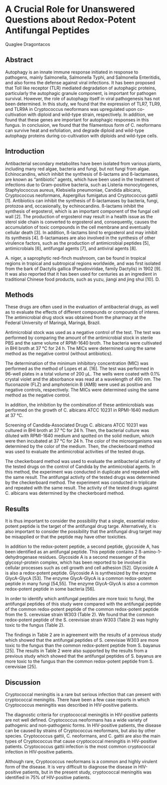 # A Crucial Role for Unanswered Questions about Redox-Potent Antifungal Peptides
Quaglee Dragontacos


## Abstract
Autophagy is an innate immune response initiated in response to pathogens, mainly Salmonella, Salmonella Typhi, and Salmonella Enteritidis, and also forms the defense against viral infections. It has been proposed that Toll like receptor (TLR) mediated degradation of autophagic proteins, particularly the autophagic granule component, is important for pathogen survival. However, the role of autophagy itself in viral pathogenesis has not been determined. In this study, we found that the expression of TLR7, TLR9, and TLR9A in Cryptococcus neoformans was upregulated upon co-cultivation with diploid and wild-type strain, respectively. In addition, we found that these genes are important for autophagic responses in this fungus. In conclusion, we found that the filamentous form of C. neoformans can survive heat and exfoliation, and degrade diploid and wild-type autophagy proteins during co-cultivation with diploids and wild-type cells.


## Introduction
Antibacterial secondary metabolites have been isolated from various plants, including many red algae, bacteria and fungi, but not fungi from algae. Echinocandins, which inhibit the synthesis of ß-lactams and ß-lactamases, are known as “antibiotic” agents, which have been used in the treatment of infections due to Gram-positive bacteria, such as Listeria monocytogenes, Staphylococcus aureus, Klebsiella pneumoniae, Candida albicans, Cryptococcus neoformans, Aspergillus fumigatus and Cryptococcus gattii [1]. Antibiotics can inhibit the synthesis of ß-lactamases by bacteria, fungi, protozoa and, occasionally, by echinocandins. ß-lactams inhibit the synthesis of ergosterol, which is an important component of the fungal cell wall [2]. The production of ergosterol may result in a health issue as the sterol side chain is converted to ergosterol and, consequently, causes the accumulation of toxic compounds in the cell membrane and eventually cellular death [3]. In addition, ß-lactams bind to ergosterol and may inhibit its synthesis [4]. ß-lactamases are also involved in the synthesis of other virulence factors, such as the production of antimicrobial peptides [5], antimicrobials [6], antifungal agents [7], and antiviral agents [8].

A. niger, a saprophytic red-finch mushroom, can be found in tropical regions in tropical and subtropical regions worldwide, and was first isolated from the bark of Dactylis gallica (Pseudoviridae, family Dactylis) in 1902 [9]. It was also reported that it has been used for centuries as an ingredient in traditional Chinese food products, such as yuzu, jiangi and jing shui [10]. D.


## Methods
These drugs are often used in the evaluation of antibacterial drugs, as well as to evaluate the effects of different compounds or compounds of interes. The antimicrobial drug stock was obtained from the pharmacy at the Federal University of Maringá, Maringá, Brazil.

Antimicrobial stock was used as a negative control of the test. The test was performed by comparing the amount of the antimicrobial stock in sterile PBS and the same volume of RPMI-1640 broth. The bacteria were cultivated in BHI broth at 37 °C for 24 h. The MICs were determined using the same method as the negative control (without antibiotics).

The determination of the minimum inhibitory concentration (MIC) was performed as the method of Lopes et al. [16]. The test was performed in 96-well plates in a total volume of 200 µL. The wells were coated with 0.1% crystal violet and the absorbance was read at a wavelength of 490 nm. The fluconazole (FLZ) and amphotericin B (AMB) were used as positive and negative controls, respectively. The MICs were determined using the same method as the negative control.

In addition, the inhibition by the combination of these antimicrobials was performed on the growth of C. albicans ATCC 10231 in RPMI-1640 medium at 37 °C.

Screening of Candida-Associated Drugs
C. albicans ATCC 10231 was cultured in BHI broth at 37 °C for 24 h. Then, the bacterial culture was diluted with RPMI-1640 medium and spotted on the solid medium, which were then incubated at 37 °C for 24 h. The color of the microorganisms was determined by the color of the medium. Then, the checkerboard method was used to evaluate the antimicrobial activities of the tested drugs.

The checkerboard method was used to evaluate the antibacterial activity of the tested drugs on the control of Candida by the antimicrobial agents. In this method, the experiment was conducted in duplicate and repeated with the same result. The antifungal activity of the tested drugs was determined by the checkerboard method. The experiment was conducted in triplicate and repeated with the same result. The activity of the tested drugs against C. albicans was determined by the checkerboard method.


## Results
It is thus important to consider the possibility that a single, essential redox-potent peptide is the target of the antifungal drug targe. Alternatively, it is also important to consider the possibility that the antifungal drug target may be misapplied or that the peptide may have other toxicities.

In addition to the redox-potent peptide, a second peptide, glycoside A, has been identified as an antifungal peptide. This peptide contains 2 ß-amino-1-dehydrogenase residues. Glycoside A is a second messenger of the glycosyl-protein complex, which has been reported to be involved in cellular processes such as cell growth and cell adhesion [52]. Glycoside A is also a redox-potent peptide. Glycoside A is synthesized by the enzyme GlycA-GlycA [53]. The enzyme GlycA-GlycA is a common redox-potent peptide in many fungi [54,55]. The enzyme GlycA-GlycA is also a common redox-potent peptide in some bacteria [56].

In order to identify which antifungal peptides are more toxic to fungi, the antifungal peptides of this study were compared with the antifungal peptide of the common redox-potent peptide of the common redox-potent peptide from the S. cerevisiae strain W303 (Table 2). We found that the common redox-potent peptide of the S. cerevisiae strain W303 (Table 2) was highly toxic to the fungus (Table 2).

The findings in Table 2 are in agreement with the results of a previous study which showed that the antifungal peptides of S. cerevisiae W303 are more toxic to the fungus than the common redox-potent peptide from S. bayanus [25]. The results in Table 2 were also supported by the results from a previous study which showed that the antifungal peptides of S. bayanus are more toxic to the fungus than the common redox-potent peptide from S. cerevisiae [25].


## Discussion
Cryptococcal meningitis is a rare but serious infection that can present with cryptococcal meningitis. There have been a few case reports in which Cryptococcus meningitis was described in HIV-positive patients.

The diagnostic criteria for cryptococcal meningitis in HIV-positive patients are not well defined. Cryptococcus neoformans has a wide variety of pathogenic and non-pathogenic forms. In HIV-positive patients, the disease can be caused by strains of Cryptococcus neoformans, but also by other species. Cryptococcus gattii, C. neoformans, and C. gattii are also the main types of Cryptococcus that cause cryptococcal meningitis in HIV-positive patients. Cryptococcus gattii infection is the most common cryptococcal infection in HIV-positive patients.

Although rare, Cryptococcus neoformans is a common and highly virulent form of the disease. It is very difficult to diagnose the disease in HIV-positive patients, but in the present study, cryptococcal meningitis was identified in 75% of HIV-positive patients.
